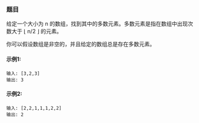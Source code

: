### 题目
给定一个大小为 n 的数组，找到其中的多数元素。多数元素是指在数组中出现次数大于 ⌊ n/2 ⌋ 的元素。

你可以假设数组是非空的，并且给定的数组总是存在多数元素。


#### 示例1:
```
输入: [3,2,3]
输出: 3

```

#### 示例2:
```
输入: [2,2,1,1,1,2,2]
输出: 2

```

<!-- TODO: 没做 -->